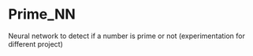 # Prime_NN
Neural network to detect if a number is prime or not (experimentation for different project)
